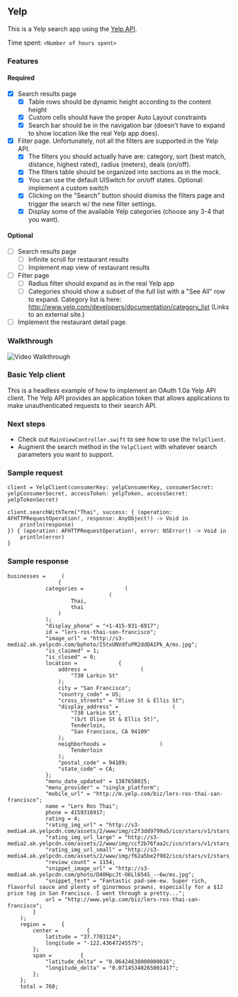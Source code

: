 ## Yelp

This is a Yelp search app using the [Yelp API](http://developer.rottentomatoes.com/docs/read/JSON).

Time spent: `<Number of hours spent>`

### Features

#### Required

- [x] Search results page
   - [x] Table rows should be dynamic height according to the content height
   - [x] Custom cells should have the proper Auto Layout constraints
   - [x] Search bar should be in the navigation bar (doesn't have to expand to show location like the real Yelp app does).
- [x] Filter page. Unfortunately, not all the filters are supported in the Yelp API.
   - [x] The filters you should actually have are: category, sort (best match, distance, highest rated), radius (meters), deals (on/off).
   - [x] The filters table should be organized into sections as in the mock.
   - [x] You can use the default UISwitch for on/off states. Optional: implement a custom switch
   - [x] Clicking on the "Search" button should dismiss the filters page and trigger the search w/ the new filter settings.
   - [x] Display some of the available Yelp categories (choose any 3-4 that you want).

#### Optional

- [ ] Search results page
   - [ ] Infinite scroll for restaurant results
   - [ ] Implement map view of restaurant results
- [ ] Filter page
   - [ ] Radius filter should expand as in the real Yelp app
   - [ ] Categories should show a subset of the full list with a "See All" row to expand. Category list is here: http://www.yelp.com/developers/documentation/category_list (Links to an external site.)
- [ ] Implement the restaurant detail page.

### Walkthrough

![Video Walkthrough](...)


### Basic Yelp client

This is a headless example of how to implement an OAuth 1.0a Yelp API client. The Yelp API provides an application token that allows applications to make unauthenticated requests to their search API.

### Next steps

- Check out `MainViewController.swift` to see how to use the `YelpClient`.
- Augment the search method in the `YelpClient` with whatever search parameters you want to support.

### Sample request

```
client = YelpClient(consumerKey: yelpConsumerKey, consumerSecret: yelpConsumerSecret, accessToken: yelpToken, accessSecret: yelpTokenSecret)

client.searchWithTerm("Thai", success: { (operation: AFHTTPRequestOperation!, response: AnyObject!) -> Void in
    println(response)
}) { (operation: AFHTTPRequestOperation!, error: NSError!) -> Void in
    println(error)
}

```

### Sample response

```
businesses =     (
                {
            categories =             (
                                (
                    Thai,
                    thai
                )
            );
            "display_phone" = "+1-415-931-6917";
            id = "lers-ros-thai-san-francisco";
            "image_url" = "http://s3-media2.ak.yelpcdn.com/bphoto/IStxUNVdfuPR2ddDAIPk_A/ms.jpg";
            "is_claimed" = 1;
            "is_closed" = 0;
            location =             {
                address =                 (
                    "730 Larkin St"
                );
                city = "San Francisco";
                "country_code" = US;
                "cross_streets" = "Olive St & Ellis St";
                "display_address" =                 (
                    "730 Larkin St",
                    "(b/t Olive St & Ellis St)",
                    Tenderloin,
                    "San Francisco, CA 94109"
                );
                neighborhoods =                 (
                    Tenderloin
                );
                "postal_code" = 94109;
                "state_code" = CA;
            };
            "menu_date_updated" = 1387658025;
            "menu_provider" = "single_platform";
            "mobile_url" = "http://m.yelp.com/biz/lers-ros-thai-san-francisco";
            name = "Lers Ros Thai";
            phone = 4159316917;
            rating = 4;
            "rating_img_url" = "http://s3-media4.ak.yelpcdn.com/assets/2/www/img/c2f3dd9799a5/ico/stars/v1/stars_4.png";
            "rating_img_url_large" = "http://s3-media2.ak.yelpcdn.com/assets/2/www/img/ccf2b76faa2c/ico/stars/v1/stars_large_4.png";
            "rating_img_url_small" = "http://s3-media4.ak.yelpcdn.com/assets/2/www/img/f62a5be2f902/ico/stars/v1/stars_small_4.png";
            "review_count" = 1154;
            "snippet_image_url" = "http://s3-media4.ak.yelpcdn.com/photo/D40HpcJt-O6Ll654S_--6w/ms.jpg";
            "snippet_text" = "Fantastic pad-see-ew. Super rich, flavorful sauce and plenty of ginormous prawns, especially for a $12 price tag in San Francisco. I went through a pretty...";
            url = "http://www.yelp.com/biz/lers-ros-thai-san-francisco";
        }
    );
    region =     {
        center =         {
            latitude = "37.7703124";
            longitude = "-122.43647245575";
        };
        span =         {
            "latitude_delta" = "0.06424638000000016";
            "longitude_delta" = "0.07145348265001417";
        };
    };
    total = 760;
```


